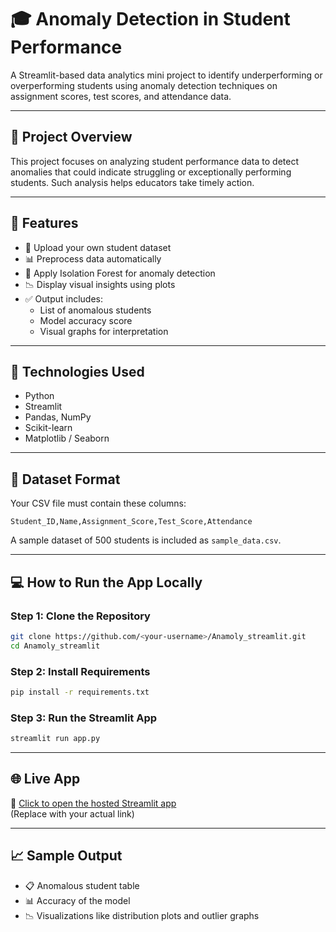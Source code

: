
# 🎓 Anomaly Detection in Student Performance

A Streamlit-based data analytics mini project to identify underperforming or overperforming students using anomaly detection techniques on assignment scores, test scores, and attendance data.

---

## 📌 Project Overview

This project focuses on analyzing student performance data to detect anomalies that could indicate struggling or exceptionally performing students. Such analysis helps educators take timely action.

---

## 🚀 Features

- 📁 Upload your own student dataset
- 📊 Preprocess data automatically
- 🧠 Apply Isolation Forest for anomaly detection
- 📉 Display visual insights using plots
- ✅ Output includes:
  - List of anomalous students
  - Model accuracy score
  - Visual graphs for interpretation

---

## 🧪 Technologies Used

- Python
- Streamlit
- Pandas, NumPy
- Scikit-learn
- Matplotlib / Seaborn

---

## 📂 Dataset Format

Your CSV file must contain these columns:

```csv
Student_ID,Name,Assignment_Score,Test_Score,Attendance
```

A sample dataset of 500 students is included as `sample_data.csv`.

---

## 💻 How to Run the App Locally

### Step 1: Clone the Repository
```bash
git clone https://github.com/<your-username>/Anamoly_streamlit.git
cd Anamoly_streamlit
```

### Step 2: Install Requirements
```bash
pip install -r requirements.txt
```

### Step 3: Run the Streamlit App
```bash
streamlit run app.py
```

---

## 🌐 Live App

🔗 [Click to open the hosted Streamlit app](https://your-streamlit-url.streamlit.app)  
(Replace with your actual link)

---

## 📈 Sample Output

- 📋 Anomalous student table
- 📊 Accuracy of the model
- 📉 Visualizations like distribution plots and outlier graphs
